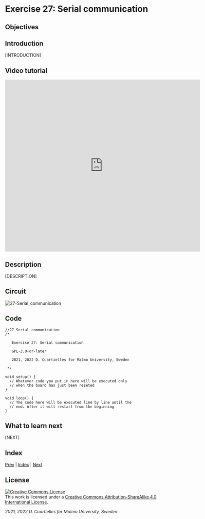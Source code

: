 # Exercise 27: Serial communication

## Objectives



## Introduction

[INTRODUCTION]





## Video tutorial

<iframe src="https://player.vimeo.com/video/528549597?h=ffb1176fd9" width="640" height="564" frameborder="0" allow="autoplay; fullscreen" allowfullscreen></iframe>

## Description

[DESCRIPTION]

## Circuit

![27-Serial_communication]()

## Code

```c_cpp
//27-Serial_communication
/*

   Exercise 27: Serial communication

   GPL-3.0-or-later

   2021, 2022 D. Cuartielles for Malmo University, Sweden

 */

void setup() {
  // Whatever code you put in here will be executed only 
  // when the board has just been reseted
}

void loop() {
  // The code here will be executed line by line until the 
  // end. After it will restart from the beginning
}
```

## What to learn next

[NEXT]

## Index

[Prev](../26-Experiment_with_actuators/26-Experiment_with_actuators.md) |  [Index](../course_index.md) |  [Next](../28-HackerNight_rubber_ducky/28-HackerNight_rubber_ducky.md)

## License

<a rel="license" href="http://creativecommons.org/licenses/by-sa/4.0/"><img alt="Creative Commons License" style="border-width:0" src="https://i.creativecommons.org/l/by-sa/4.0/80x15.png" /></a><br />This work is licensed under a <a rel="license" href="http://creativecommons.org/licenses/by-sa/4.0/">Creative Commons Attribution-ShareAlike 4.0 International License</a>.

*2021, 2022 D. Cuartielles for Malmo University, Sweden*
